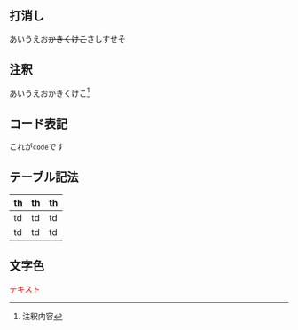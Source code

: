 ## 打消し
あいうえお~~かきくけこ~~さしすせそ

## 注釈
あいうえおかきくけこ[^1]

[^1]: 注釈内容

## コード表記
これが`code`です

## テーブル記法
| th | th | th |
| ---- | ---- | ---- |
| td | td | td |
| td | td | td |

## 文字色
<font color="Red">テキスト</font>


